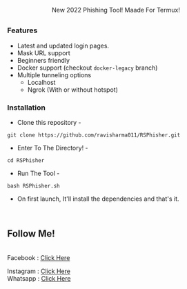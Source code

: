 <p align="center">New 2022 Phishing Tool! Maade For Termux!</p>

##

### Features

- Latest and updated login pages.
- Mask URL support 
- Beginners friendly
- Docker support (checkout `docker-legacy` branch)
- Multiple tunneling options
  - Localhost
  - Ngrok (With or without hotspot)


### Installation

- Clone this repository -
```
git clone https://github.com/ravisharma011/RSPhisher.git
```

- Enter To The Directory! -
```
cd RSPhisher
```
- Run The Tool -
```
bash RSPhisher.sh
```

- On first launch, It'll install the dependencies and that's it. 
<br>

## Follow Me!
<br>
Facebook : <a href="https://m.facebook.com/boggieTricks/">Click Here</a>
<br>

Instagram : <a href="https://instagram.com/permantblank/">Click Here</a>
<br>
Whatsapp : <a href="https://wa.me/+27847611848/">Click Here</a>
